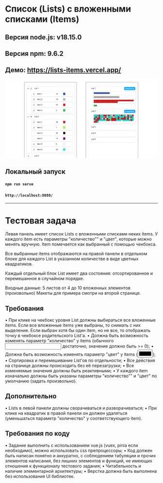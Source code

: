 #  Cписок (Lists) с вложенными списками (Items)


## Версия node.js: v18.15.0

## Версия npm: 9.6.2


## Демо: https://lists-items.vercel.app/


<img width="800" alt="lists-items" src="https://github.com/DieReiterin/lists-items/blob/main/src/assets/lists-items.png">




## Локальный запуск
#### `npm run serve`
#### `http://localhost:8080/`

____________________________________________________

# Тестовая задача
 
Левая панель имеет список Lists с вложенными списками неких items. 
У каждого item есть параметры "количество"" и "цвет", которые можно менять вручную. 
Item помечается как выбранный с помощью чекбокса.
 
Все выбранные items отображаются на правой панели в отдельном блоке для каждого List в указанном количестве в виде цветных квадратиков.
 
Каждый отдельный блок List имеет два состояния: отсортированное и перемешанное в случайном порядке.
 
Входные данные: 5 листов от 4 до 10 вложенных элементов (произвольно)
Макеты для примера смотри на второй странице.
 
## Требования
•	При клике на чекбокс уровня List должны выбираться все вложенные items. Если все вложенные items уже выбраны, то снимать с них выделение. Если выбран хотя бы один item, но не все, то отображать точку в чекбоксе родительского List'a.
•	Должна быть возможность изменять параметр "количество" у items (обычного <input> достаточно, значение должно быть >= 0);
•	Должна быть возможность изменять параметр "цвет" у items (<input type="color">);
•	Сортировка и перемешивание List'ов по отдельности;
•	Все действия на странице должны происходить без её перезагрузки;
•	Все изменяемые значения должны быть реактивными;
•	У каждого item изначально должны быть указаны параметры "количество"" и "цвет" по умолчанию (задать произвольно).
 
## Дополнительно
•	Lists в левой панели должны сворачиваться и разворачиваться;
•	При клике на квадратик в правой панели он должен удаляться (уменьшаться параметр "количество" у соответствующего item).
## Требования по коду
•	Задание выполнить с использованием vue.js (vuex, pinia если необходимо), можно использовать css препроцессоры;
•	Код должен быть написан понятно и аккуратно, с соблюдением табуляции и прочих элементов написания, без лишних элементов и функций, не имеющих отношения к функционалу тестового задания;
•	Читабельность и наличие элементарной архитектуры;
•	Верстка должна быть выполнена без использования UI библиотек.
